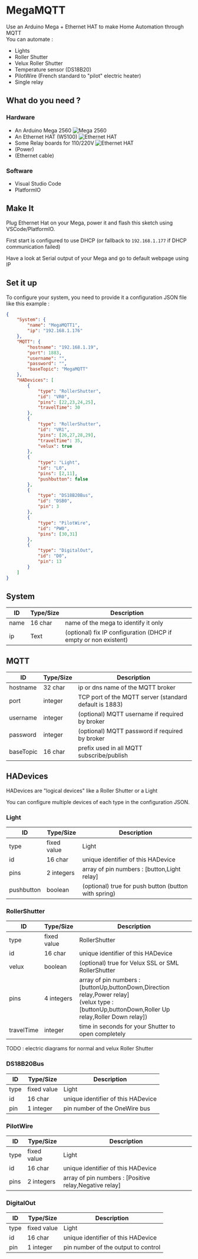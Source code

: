 # MegaMQTT

Use an Arduino Mega + Ethernet HAT to make Home Automation through MQTT  
You can automate : 
- Lights
- Roller Shutter
- Velux Roller Shutter
- Temperature sensor (DS18B20)
- PilotWire (French standard to "pilot" electric heater)
- Single relay

## What do you need ?

### Hardware

 - An Arduino Mega 2560 ![Mega 2560](https://raw.github.com/Domochip/MegaMQTT/master/img/mega.jpg)
 - An Ethernet HAT (W5100) ![Ethernet HAT](https://raw.github.com/Domochip/MegaMQTT/master/img/W5100%20hat.jpg)
 - Some Relay boards for 110/220V ![Ethernet HAT](https://raw.github.com/Domochip/MegaMQTT/master/img/relay%20board.jpg)
 - (Power)
 - (Ethernet cable)

### Software

 - Visual Studio Code
 - PlatformIO

## Make It

Plug Ethernet Hat on your Mega, power it and flash this sketch using VSCode/PlatformIO.

First start is configured to use DHCP (or fallback to `192.168.1.177` if DHCP communication failed)

Have a look at Serial output of your Mega and go to default webpage using IP

## Set it up

To configure your system, you need to provide it a configuration JSON file like this example : 

```json
{
    "System": {
        "name": "MegaMQTT1",
        "ip": "192.168.1.176"
    },
    "MQTT": {
        "hostname": "192.168.1.19",
        "port": 1883,
        "username": "",
        "password": "",
        "baseTopic": "MegaMQTT"
    },
    "HADevices": [
        {
            "type": "RollerShutter",
            "id": "VR0",
            "pins": [22,23,24,25],
            "travelTime": 30
        },
        {
            "type": "RollerShutter",
            "id": "VR1",
            "pins": [26,27,28,29],
            "travelTime": 35,
            "velux": true
        },
        {
            "type": "Light",
            "id": "L0",
            "pins": [2,11],
            "pushbutton": false
        },
        {
            "type": "DS18B20Bus",
            "id": "DSB0",
            "pin": 3
        },
        {
            "type": "PilotWire",
            "id": "PW0",
            "pins": [30,31]
        },
        {
            "type": "DigitalOut",
            "id": "D0",
            "pin": 13
        }
    ]
}
```

## System

|ID|Type/Size|Description|
|--|--|--|
|name|16 char|name of the mega to identify it only|
|ip|Text|(optional) fix IP configuration (DHCP if empty or non existent)|

## MQTT

|ID|Type/Size|Description|
|--|--|--|
|hostname|32 char|ip or dns name of the MQTT broker|
|port|integer|TCP port of the MQTT server (standard default is 1883)|
|username|integer|(optional) MQTT username if required by broker|
|password|integer|(optional) MQTT password if required by broker|
|baseTopic|16 char|prefix used in all MQTT subscribe/publish|

## HADevices

HADevices are "logical devices" like a Roller Shutter or a Light

You can configure multiple devices of each type in the configuration JSON.

### Light

|ID|Type/Size|Description|
|--|--|--|
|type|fixed value|Light|
|id|16 char|unique identifier of this HADevice|
|pins|2 integers|array of pin numbers : [button,Light relay]|
|pushbutton|boolean|(optional) true for push button (button with spring)|

### RollerShutter

|ID|Type/Size|Description|
|--|--|--|
|type|fixed value|RollerShutter|
|id|16 char|unique identifier of this HADevice|
|velux|boolean|(optional) true for Velux SSL or SML RollerShutter|
|pins|4 integers|array of pin numbers : [buttonUp,buttonDown,Direction relay,Power relay]<br>(velux type : [buttonUp,buttonDown,Roller Up relay,Roller Down relay])|
|travelTime|integer|time in seconds for your Shutter to open completely|


TODO : electric diagrams for normal and velux Roller Shutter

### DS18B20Bus

|ID|Type/Size|Description|
|--|--|--|
|type|fixed value|Light|
|id|16 char|unique identifier of this HADevice|
|pin|1 integer|pin number of the OneWire bus|

### PilotWire

|ID|Type/Size|Description|
|--|--|--|
|type|fixed value|Light|
|id|16 char|unique identifier of this HADevice|
|pins|2 integers|array of pin numbers : [Positive relay,Negative relay]|

### DigitalOut

|ID|Type/Size|Description|
|--|--|--|
|type|fixed value|Light|
|id|16 char|unique identifier of this HADevice|
|pin|1 integer|pin number of the output to control|
